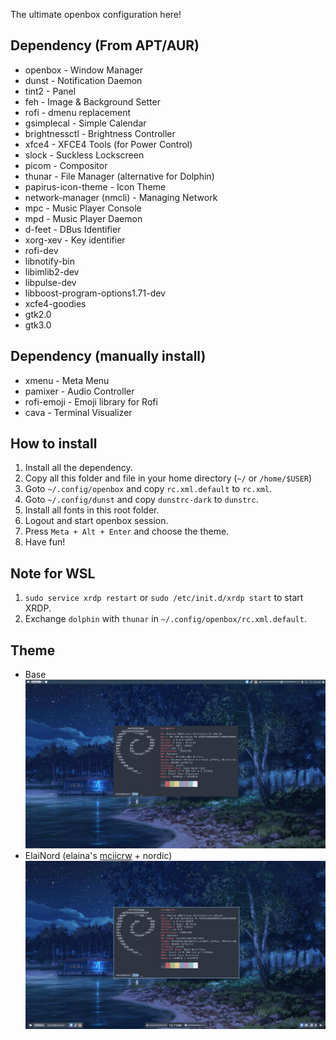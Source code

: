 The ultimate openbox configuration here!

## Dependency (From APT/AUR)
- openbox - Window Manager
- dunst - Notification Daemon
- tint2 - Panel
- feh - Image & Background Setter
- rofi - dmenu replacement
- gsimplecal - Simple Calendar
- brightnessctl - Brightness Controller
- xfce4 - XFCE4 Tools (for Power Control)
- slock - Suckless Lockscreen
- picom - Compositor
- thunar - File Manager (alternative for Dolphin)
- papirus-icon-theme - Icon Theme
- network-manager (nmcli) - Managing Network
- mpc - Music Player Console
- mpd - Music Player Daemon
- d-feet - DBus Identifier
- xorg-xev - Key identifier
- rofi-dev
- libnotify-bin
- libimlib2-dev
- libpulse-dev
- libboost-program-options1.71-dev 
- xcfe4-goodies
- gtk2.0
- gtk3.0

## Dependency (manually install)
- xmenu - Meta Menu
- pamixer - Audio Controller
- rofi-emoji - Emoji library for Rofi
- cava - Terminal Visualizer

## How to install
1. Install all the dependency.
2. Copy all this folder and file in your home directory (`~/` or `/home/$USER`)
3. Goto `~/.config/openbox` and copy `rc.xml.default` to `rc.xml`.
4. Goto `~/.config/dunst` and copy `dunstrc-dark` to `dunstrc`.
5. Install all fonts in this root folder.
6. Logout and start openbox session.
7. Press `Meta + Alt + Enter` and choose the theme.
8. Have fun!

## Note for WSL
1. `sudo service xrdp restart` or `sudo /etc/init.d/xrdp start` to start XRDP.
2. Exchange `dolphin` with `thunar` in `~/.config/openbox/rc.xml.default`.

## Theme
- Base
![base](./ss/base.png)
- ElaiNord (elaina's [mciicrw](https://github.com/mciicrw) + nordic)
![elainord](./ss/elainord.png)
